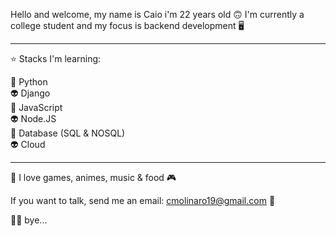 Hello and welcome, my name is Caio i'm 22 years old :upside_down_face: I'm currently a college student and my focus is backend development :desktop_computer:

-------------
:star: Stacks I'm learning:

:space_invader: Python    
:alien: Django  
:space_invader: JavaScript      
:alien: Node.JS      
:space_invader: Database (SQL & NOSQL)   
:alien: Cloud 

------------
 
:pizza: I love games, animes, music & food :video_game:   

If you want to talk, send me an email: cmolinaro19@gmail.com :email:  

:face_exhaling: bye... 

